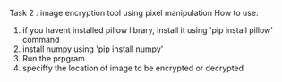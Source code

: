 Task 2 : image encryption tool using pixel manipulation
How to use:
1. if you havent installed pillow library, install it using 'pip install pillow' command
2. install numpy using 'pip install numpy'
3. Run the prpgram
4. speciffy the location of image to be encrypted or decrypted
